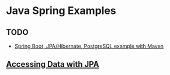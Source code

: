 # Java Spring Examples

## TODO

* [Spring Boot, JPA/Hibernate, PostgreSQL example with Maven](https://bezkoder.com/spring-boot-postgresql-example/)

## [Accessing Data with JPA](https://spring.io/guides/gs/accessing-data-jpa/)
